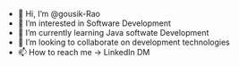 - 👋 Hi, I’m @gousik-Rao
- 👀 I’m interested in Software Development
- 🌱 I’m currently learning Java softwate Development
- 💞️ I’m looking to collaborate on development technologies
- 📫 How to reach me -> LinkedIn DM

<!---
gousik-Rao/gousik-Rao is a ✨ special ✨ repository because its `README.md` (this file) appears on your GitHub profile.
You can click the Preview link to take a look at your changes.
--->
